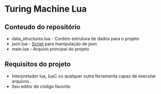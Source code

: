 # Turing Machine Lua

## Conteudo do repositório

- data_structures.lua - Contém estrutura de dados para o projeto
- json.lua - [Script](https://gist.github.com/tylerneylon/59f4bcf316be525b30ab) para manipulação de json
- main.lua - Arquivo principal do projeto

## Requisitos do projeto

- Interpretador lua, luaC ou qualquer outra ferramenta capaz de executar arquivos .
- Seu editor de código favorito